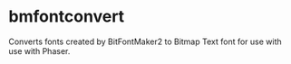 # bmfontconvert
Converts fonts created by BitFontMaker2 to Bitmap Text font for use with use with Phaser. 
